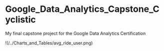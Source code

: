 # Google_Data_Analytics_Capstone_Cyclistic
My final capstone project for the Google Data Analytics Certification

!(/../Charts_and_Tables/avg_ride_user.png)

